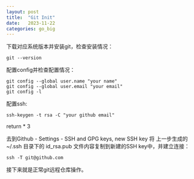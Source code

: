 ```yaml
---
layout: post
title:  "Git Init"
date:   2023-11-22
categories: go_big
---
```


下载对应系统版本并安装git，检查安装情况：
```
git --version
```

配置config并检查配置情况：
```
git config --global user.name "your name"
git config --global user.email "your email"
git config -l
```

配置ssh:
```
ssh-keygen -t rsa -C "your github email"
```
return * 3

去到Github - Settings - SSH and GPG keys, new SSH key 将 上一步生成的 ~/.ssh 目录下的 id_rsa.pub 文件内容复制到新建的SSH key中，并建立连接：
```
ssh -T git@github.com
```

接下来就是正常git远程仓库操作。
